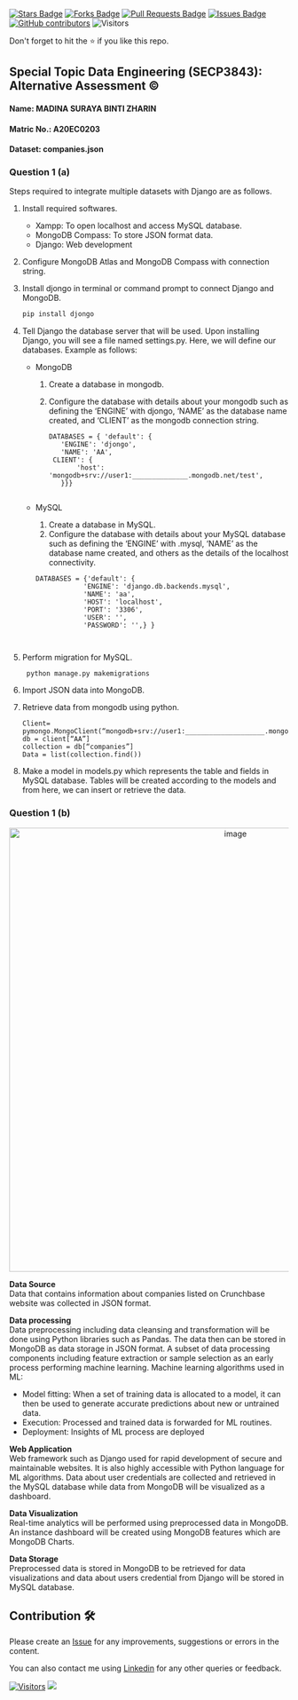 <a href="https://github.com/drshahizan/SECP3843/stargazers"><img src="https://img.shields.io/github/stars/drshahizan/SECP3843" alt="Stars Badge"/></a>
<a href="https://github.com/drshahizan/SECP3843/network/members"><img src="https://img.shields.io/github/forks/drshahizan/SECP3843" alt="Forks Badge"/></a>
<a href="https://github.com/drshahizan/SECP3843/pulls"><img src="https://img.shields.io/github/issues-pr/drshahizan/SECP3843" alt="Pull Requests Badge"/></a>
<a href="https://github.com/drshahizan/SECP3843/issues"><img src="https://img.shields.io/github/issues/drshahizan/SECP3843" alt="Issues Badge"/></a>
<a href="https://github.com/drshahizan/SECP3843/graphs/contributors"><img alt="GitHub contributors" src="https://img.shields.io/github/contributors/drshahizan/SECP3843?color=2b9348"></a>
![Visitors](https://api.visitorbadge.io/api/visitors?path=https%3A%2F%2Fgithub.com%2Fdrshahizan%2FSECP3843&labelColor=%23d9e3f0&countColor=%23697689&style=flat)

Don't forget to hit the :star: if you like this repo.

## Special Topic Data Engineering (SECP3843): Alternative Assessment ©️

#### Name: MADINA SURAYA BINTI ZHARIN
#### Matric No.: A20EC0203
#### Dataset: companies.json

### Question 1 (a)

Steps required to integrate multiple datasets with Django are as follows.

1. Install required softwares.
    - Xampp: To open localhost and access MySQL database.
    - MongoDB Compass: To store JSON format data. 
    - Django: Web development

2. Configure MongoDB Atlas and MongoDB Compass with connection string. 

3. Install djongo in terminal or command prompt to connect Django and MongoDB.
   
    ```python
    pip install djongo
    ```

4. Tell Django the database server that will be used. Upon installing Django, you will see a file named settings.py. Here, we will define our databases. Example as follows:

    - MongoDB
      1. Create a database in mongodb.
      2. Configure the database with details about your mongodb such as defining the ‘ENGINE’ with djongo, ‘NAME’ as the database name created, and ‘CLIENT’ as the mongodb connection string.
         
         ```
         DATABASES = { 'default': {
            'ENGINE': 'djongo',
            'NAME': 'AA',
          CLIENT': {
                'host': 'mongodb+srv://user1:______________.mongodb.net/test',
            }}}
        
    - MySQL
        1. Create a database in MySQL.
        2. Configure the database with details about your MySQL database such as defining the ‘ENGINE’ with .mysql, ‘NAME’ as the database name created, and others as the   details of the localhost connectivity.

      ```
      DATABASES = {'default': {
                  'ENGINE': 'django.db.backends.mysql',
                  'NAME': 'aa',
                  'HOST': 'localhost',
                  'PORT': '3306',
                  'USER': '',
                  'PASSWORD': '',} }
     ```
          
5. Perform migration for MySQL.
    
    ```
     python manage.py makemigrations
    ```

6. Import JSON data into MongoDB.

7. Retrieve data from mongodb using python.

    ```
    Client= pymongo.MongoClient(“mongodb+srv://user1:____________________.mongodb.net/test”)
    db = client[“AA”]
    collection = db[“companies”]
    Data = list(collection.find())
    ```
    
8. Make a model in models.py which represents the table and fields in MySQL database. Tables will be created according to the models and from here, we can insert or retrieve the data. 


### Question 1 (b)

<p align="center">
<img width="800" alt="image" src="https://github.com/drshahizan/SECP3843/assets/119557584/e0940131-906a-4617-a734-edb498634c2d">
</p>

**Data Source** <br>
Data that contains information about companies listed on Crunchbase website was collected in JSON format.

**Data processing** <br>
Data preprocessing including data cleansing and transformation will be done using Python libraries such as Pandas. The data then can be stored in MongoDB as data storage in JSON format. 
A subset of data processing components including feature extraction or sample selection as an early process performing machine learning. 
Machine learning algorithms used in ML:
- Model fitting: When a set of training data is allocated to a model, it can then be used to generate accurate predictions about new or untrained data.
- Execution:  Processed and trained data is forwarded for ML routines.
- Deployment:  Insights of ML process are deployed

**Web Application** <br>
Web framework such as Django used  for rapid development of secure and maintainable websites. It is also highly accessible with Python language for ML algorithms.
Data about user credentials are collected and retrieved in the MySQL database while data from MongoDB will be visualized as a dashboard.

**Data Visualization** <br>
Real-time analytics will be performed using preprocessed data in MongoDB. An instance dashboard will be created using MongoDB features which are MongoDB Charts.

**Data Storage** <br>
Preprocessed data is stored in MongoDB to be retrieved for data visualizations and data about users credential from Django will be stored in MySQL database.


## Contribution 🛠️
Please create an [Issue](https://github.com/drshahizan/special-topic-data-engineering/issues) for any improvements, suggestions or errors in the content.

You can also contact me using [Linkedin](https://www.linkedin.com/in/drshahizan/) for any other queries or feedback.

[![Visitors](https://api.visitorbadge.io/api/visitors?path=https%3A%2F%2Fgithub.com%2Fdrshahizan&labelColor=%23697689&countColor=%23555555&style=plastic)](https://visitorbadge.io/status?path=https%3A%2F%2Fgithub.com%2Fdrshahizan)
![](https://hit.yhype.me/github/profile?user_id=81284918)

